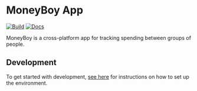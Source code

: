 # MoneyBoy App

[![Build](https://github.com/H1ghBre4k3r/moneyboy-app/actions/workflows/build.yml/badge.svg)](https://github.com/H1ghBre4k3r/moneyboy-app/actions/workflows/build.yml)
[![Docs](https://github.com/H1ghBre4k3r/moneyboy-app/actions/workflows/docs.yml/badge.svg)](https://h1ghbre4k3r.github.io/moneyboy-app)

MoneyBoy is a cross-platform app for tracking spending between groups of people.

## Development

To get started with development, [see here](https://reactnative.dev/docs/environment-setup) for instructions on how to set up the environment.

